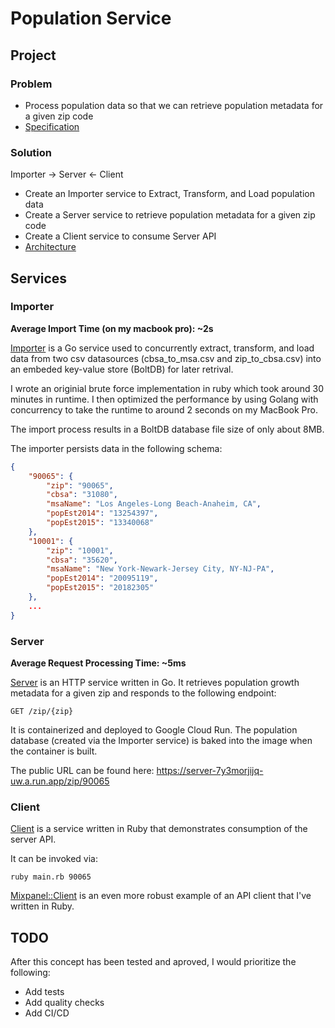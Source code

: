 # Population Service

## Project

### Problem

* Process population data so that we can retrieve population metadata for a given zip code
* [Specification](docs/specification.md)

### Solution

Importer -> Server <- Client

* Create an Importer service to Extract, Transform, and Load population data
* Create a Server service to retrieve population metadata for a given zip code
* Create a Client service to consume Server API
* [Architecture](docs/architecture.md)

## Services

### Importer

__Average Import Time (on my macbook pro): ~2s__

[Importer](services/importer) is a Go service used to concurrently extract, transform, and load data from two csv
datasources (cbsa_to_msa.csv and zip_to_cbsa.csv) into an embeded key-value
store (BoltDB) for later retrival.

I wrote an originial brute force implementation in ruby which took around 30 minutes in runtime. I then optimized the performance by using Golang with concurrency to take the runtime to around 2 seconds on my MacBook Pro.

The import process results in a BoltDB database file size of only about 8MB.

The importer persists data in the following schema:

```json
{
    "90065": {
        "zip": "90065",
        "cbsa": "31080",
        "msaName": "Los Angeles-Long Beach-Anaheim, CA",
        "popEst2014": "13254397",
        "popEst2015": "13340068"
    },
    "10001": {
        "zip": "10001",
        "cbsa": "35620",
        "msaName": "New York-Newark-Jersey City, NY-NJ-PA",
        "popEst2014": "20095119",
        "popEst2015": "20182305"
    },
    ...
}
```

### Server

__Average Request Processing Time: ~5ms__

[Server](services/server) is an HTTP service written in Go. It retrieves population growth
metadata for a given zip and responds to the following endpoint:

`GET /zip/{zip}`

It is containerized and deployed to Google Cloud Run. The
population database (created via the Importer service) is baked into the image
when the container is built.

The public URL can be found here: https://server-7y3morjijq-uw.a.run.app/zip/90065

### Client

[Client](services/client) is a service written in Ruby that demonstrates consumption of the server
API.

It can be invoked via:

`ruby main.rb 90065`

[Mixpanel::Client](https://github.com/keolo/mixpanel_client) is an even more
robust example of an API client that I've written in Ruby.

## TODO

After this concept has been tested and aproved, I would prioritize the following:

* Add tests
* Add quality checks
* Add CI/CD

